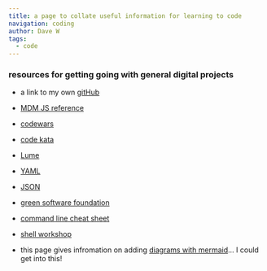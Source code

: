 ```yaml
---
title: a page to collate useful information for learning to code
navigation: coding
author: Dave W
tags:
  - code
---
```



### resources for getting going with general digital projects
 * a link to my own [gitHub](https://github.com/WolfieKnee/)
 * [MDM JS reference](https://developer.mozilla.org/en-US/docs/Web/JavaScript)
 * [codewars](https://www.codewars.com/)
 * [code kata](http://codekata.com/)
 * [Lume](https://lume.land/docs/getting-started/your-first-page/)
 * [YAML](https://yaml.org/)
 * [JSON](https://www.json.org/) 
 * [green software foundation](https://greensoftware.foundation/)

* [command line cheat sheet](https://www.git-tower.com/blog/command-line-cheat-sheet/)
* [shell workshop](https://www.udacity.com/course/shell-workshop--ud206)

* this page gives infromation on adding [diagrams with mermaid](https://github.blog/2022-02-14-include-diagrams-markdown-files-mermaid/)... I could get into this!
